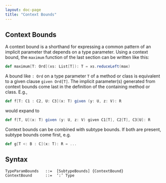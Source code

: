 ```yaml
---
layout: doc-page
title: "Context Bounds"
---
```


## Context Bounds

A context bound is a shorthand for expressing a common pattern of an implicit parameter that depends on a type parameter. Using a context bound, the `maximum` function of the last section can be written like this:
```scala
def maximum[T: Ord](xs: List[T]): T = xs.reduceLeft(max)
```
A bound like `: Ord` on a type parameter `T` of a method or class is equivalent to a given clause `given Ord[T]`. The implicit parameter(s) generated from context bounds come last in the definition of the containing method or class. E.g.,
```scala
def f[T: C1 : C2, U: C3](x: T) given (y: U, z: V): R
```
would expand to
```scala
def f[T, U](x: T) given (y: U, z: V) given C1[T], C2[T], C3[U]: R
```
Context bounds can be combined with subtype bounds. If both are present, subtype bounds come first, e.g.
```scala
def g[T <: B : C](x: T): R = ...
```

## Syntax

```
TypeParamBounds   ::=  [SubtypeBounds] {ContextBound}
ContextBound      ::=  ‘:’ Type
```

